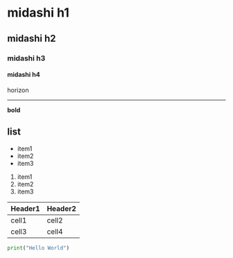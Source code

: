 # midashi h1
## midashi h2
### midashi h3
#### midashi h4

horizon

---

**bold**

## list
- item1
- item2
- item3

1. item1
2. item2
3. item3

| Header1 | Header2 |
| --- | --- |
| cell1 | cell2 |
| cell3 | cell4 |

```python
print("Hello World")
```

